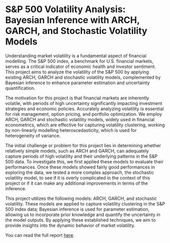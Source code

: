 # S\&P 500 Volatility Analysis: Bayesian Inference with ARCH, GARCH, and Stochastic Volatility Models

Understanding market volatility is a fundamental aspect of financial modelling. The S\&P 500 index, a benchmark for U.S. financial markets, serves as a critical indicator of economic health and investor sentiment. 
This project aims to analyze the volatility of the S\&P 500 by applying existing ARCH, GARCH and stochastic volatility models, complemented by Bayesian inference to enhance parameter estimation and uncertainty quantification.

The motivation for this project is that financial markets are inherently volatile, with periods of high uncertainty significantly impacting investment strategies and economic policies. Accurately analyzing volatility is essential for risk management, option pricing, and portfolio optimization. We employ ARCH, GARCH and stochastic volatility models, widely used in financial econometrics, which are effective for capturing volatility clustering,  working by non-linearly modelling heteroscedasticity, which is used for heterogeneity of variance.

The initial challenge or problem for this project lies in determining whether relatively simple models, such as ARCH and GARCH, can adequately capture periods of high volatility and their underlying patterns in the S\&P 500 data. To investigate this, we first applied these models to evaluate their performances. Once these models showed fairly good performances in exploring the data, we tested a more complex approach, the stochastic volatility model, to see if it is overly complicated in the context of this project or if it can make any additional improvements in terms of the inference. 

This project utilizes the following models: ARCH, GARCH, and stochastic volatility. These models are applied to capture volatility clustering in the S\&P 500 index data; Bayesian inference is used for parameter estimation, allowing us to incorporate prior knowledge and quantify the uncertainty in the model outputs. By applying these established techniques, we aim to provide insights into the dynamic behavior of market volatility.

You can read the full report [here](report.pdf).
